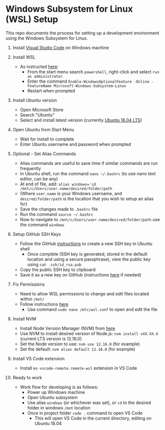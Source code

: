 # Windows Subsystem for Linux (WSL) Setup

This repo documents the process for setting up a development environment using the Windows Subsystem for Linux.

1. Install [Visual Studio Code](https://code.visualstudio.com/) on Windows machine

2. Install WSL
    - As instructed [here](https://docs.microsoft.com/en-us/windows/wsl/install-win10):
        - From the start menu search `powershell`, right-click and select `run as administrator`
        - Enter the command `Enable-WindowsOptionalFeature -Online -FeatureName Microsoft-Windows-Subsystem-Linux`
        - Restart when prompted

3. Install Ubuntu version
    - Open Microsoft Store
    - Search "Ubuntu"
    - Select and install latest version (currently [Ubuntu 18.04 LTS](https://www.microsoft.com/store/productId/9N9TNGVNDL3Q))

4. Open Ubuntu from Start Menu
    - Wait for install to complete
    - Enter Ubuntu username and password when prompted

5. Optional - Set Alias Commands
    - Alias commands are useful to save time if similar commands are run frequently
    - In Ubuntu shell, run the command `nano ~/.bashrc` (to use nano text editor, can be any)
    - At end of file, add: `alias windows='cd /mnt/c/Users/user.name/desired/folder/path` 
    - (Where `user.name` is your Windows username, and `desired/folder/path` is the location that you wish to setup an alias for)
    - Save the changes made to `.bashrc` file
    - Run the command `source ~/.bashrc` 
    - Now to navigate to `/mnt/c/Users/user.name/desired/folder/path` use the command `windows`

6. Setup GitHub SSH Keys
    - Follow the GitHub [instructions](https://help.github.com/en/github/authenticating-to-github/generating-a-new-ssh-key-and-adding-it-to-the-ssh-agent) to create a new SSH key in Ubuntu shell
        - Once complete (SSH key is generated, stored in the default location and using a secure passphrase), view the public key using `cat .ssh/id_rsa.pub`
    - Copy the public SSH key to clipboard
    - Save it as a new key on GitHub (instructions [here](https://help.github.com/en/github/authenticating-to-github/adding-a-new-ssh-key-to-your-github-account) if needed)

7. Fix Permissions
    - Need to allow WSL permissions to change and edit files located within `/mnt/`
    - Follow instructions [here](https://askubuntu.com/questions/911804/ubuntu-for-windows-10-all-files-are-own-by-root-and-i-cannot-change-it)
        - Use command `sudo nano /etc/wsl.conf` to open and edit the file

8. Install NVM
    - Install Node Version Manager (NVM) from [here](https://github.com/nvm-sh/nvm#installing-and-updating)
    - Use NVM to install desired version of Node.js: `nvm install vXX.XX.X` (current LTS version is 12.16.0)
    - Set the Node version to use: `nvm use 12.16.0` (for example)
    - Set the default: `nvm alias default 12.16.0` (for example)

9. Install VS Code extension
    - Install `ms-vscode-remote.remote-wsl` extension in VS Code

10. Ready to work
    - Work flow for developing is as follows:
        - Power up Windows machine
        - Open Ubuntu subsystem 
        - Use alias `windows` (or whichever was set), or `cd` to the desired folder in windows `/mnt` location
        - Once in project folder `code .` command to open VS Code
            - This will open VS Code in the current directory, editing on Ubuntu 18.04
